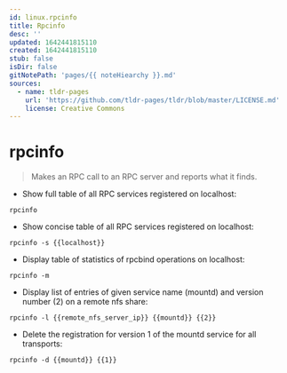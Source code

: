 ```yaml
---
id: linux.rpcinfo
title: Rpcinfo
desc: ''
updated: 1642441815110
created: 1642441815110
stub: false
isDir: false
gitNotePath: 'pages/{{ noteHiearchy }}.md'
sources:
  - name: tldr-pages
    url: 'https://github.com/tldr-pages/tldr/blob/master/LICENSE.md'
    license: Creative Commons
---
```

# rpcinfo

> Makes an RPC call to an RPC server and reports what it finds.

- Show full table of all RPC services registered on localhost:

`rpcinfo`

- Show concise table of all RPC services registered on localhost:

`rpcinfo -s {{localhost}}`

- Display table of statistics of rpcbind operations on localhost:

`rpcinfo -m`

- Display list of entries of given service name (mountd) and version number (2) on a remote nfs share:

`rpcinfo -l {{remote_nfs_server_ip}} {{mountd}} {{2}}`

- Delete the registration for version 1 of the mountd service for all transports:

`rpcinfo -d {{mountd}} {{1}}`

